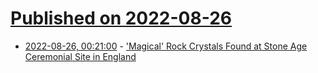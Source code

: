 # [Published on 2022-08-26](index.md)

* [2022-08-26, 00:21:00](https://soylentnews.org/article.pl?sid=22/08/25/122222&from=rss) - ['Magical' Rock Crystals Found at Stone Age Ceremonial Site in England](https://soylentnews.org/article.pl?sid=22/08/25/122222&from=rss)
